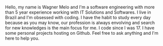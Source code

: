 Hello, my name is Wagner Melo and I'm a software engineering with more than 5 year experience working with IT Solutions and Softwares. I live in Brazil and I'm obsessed with coding. I have the habit to study every day because as you may know, our profession is always envolving and search for new knowledges is the main focus for me. I code since I was 17. I have some personal projects hosting on Github. Feel free to ask anything and I'm here to help you.
